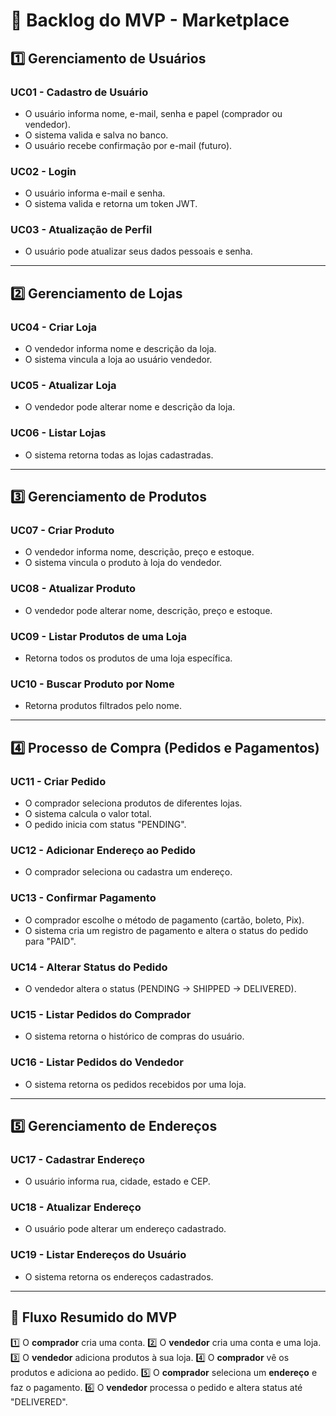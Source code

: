 # 📌 Backlog do MVP - Marketplace

## **1️⃣ Gerenciamento de Usuários**

### **UC01 - Cadastro de Usuário**
- O usuário informa nome, e-mail, senha e papel (comprador ou vendedor).
- O sistema valida e salva no banco.
- O usuário recebe confirmação por e-mail (futuro).

### **UC02 - Login**
- O usuário informa e-mail e senha.
- O sistema valida e retorna um token JWT.

### **UC03 - Atualização de Perfil**
- O usuário pode atualizar seus dados pessoais e senha.

---

## **2️⃣ Gerenciamento de Lojas**

### **UC04 - Criar Loja**
- O vendedor informa nome e descrição da loja.
- O sistema vincula a loja ao usuário vendedor.

### **UC05 - Atualizar Loja**
- O vendedor pode alterar nome e descrição da loja.

### **UC06 - Listar Lojas**
- O sistema retorna todas as lojas cadastradas.

---

## **3️⃣ Gerenciamento de Produtos**

### **UC07 - Criar Produto**
- O vendedor informa nome, descrição, preço e estoque.
- O sistema vincula o produto à loja do vendedor.

### **UC08 - Atualizar Produto**
- O vendedor pode alterar nome, descrição, preço e estoque.

### **UC09 - Listar Produtos de uma Loja**
- Retorna todos os produtos de uma loja específica.

### **UC10 - Buscar Produto por Nome**
- Retorna produtos filtrados pelo nome.

---

## **4️⃣ Processo de Compra (Pedidos e Pagamentos)**

### **UC11 - Criar Pedido**
- O comprador seleciona produtos de diferentes lojas.
- O sistema calcula o valor total.
- O pedido inicia com status "PENDING".

### **UC12 - Adicionar Endereço ao Pedido**
- O comprador seleciona ou cadastra um endereço.

### **UC13 - Confirmar Pagamento**
- O comprador escolhe o método de pagamento (cartão, boleto, Pix).
- O sistema cria um registro de pagamento e altera o status do pedido para "PAID".

### **UC14 - Alterar Status do Pedido**
- O vendedor altera o status (PENDING → SHIPPED → DELIVERED).

### **UC15 - Listar Pedidos do Comprador**
- O sistema retorna o histórico de compras do usuário.

### **UC16 - Listar Pedidos do Vendedor**
- O sistema retorna os pedidos recebidos por uma loja.

---

## **5️⃣ Gerenciamento de Endereços**

### **UC17 - Cadastrar Endereço**
- O usuário informa rua, cidade, estado e CEP.

### **UC18 - Atualizar Endereço**
- O usuário pode alterar um endereço cadastrado.

### **UC19 - Listar Endereços do Usuário**
- O sistema retorna os endereços cadastrados.

---

## **🚀 Fluxo Resumido do MVP**

1️⃣ O **comprador** cria uma conta.
2️⃣ O **vendedor** cria uma conta e uma loja.
3️⃣ O **vendedor** adiciona produtos à sua loja.
4️⃣ O **comprador** vê os produtos e adiciona ao pedido.
5️⃣ O **comprador** seleciona um **endereço** e faz o pagamento.
6️⃣ O **vendedor** processa o pedido e altera status até "DELIVERED".


